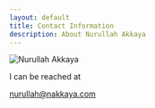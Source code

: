 ```yaml
---
layout: default
title: Contact Information
description: About Nurullah Akkaya
---
```


![Nurullah Akkaya](images/nurullahAkkaya.jpg "Nurullah Akkaya")

I can be reached at

[nurullah@nakkaya.com](mailto:nurullah@nakkaya.com "nurullah@nakkaya.com")
